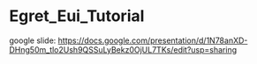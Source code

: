 # Egret_Eui_Tutorial
google slide:
https://docs.google.com/presentation/d/1N78anXD-DHng50m_tlo2Ush9QSSuLyBekz0OjUL7TKs/edit?usp=sharing
